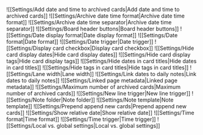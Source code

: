 ![[Settings/Add date and time to archived cards|Add date and time to archived cards]]
![[Settings/Archive date time format|Archive date time format]]
![[Settings/Archive date time separator|Archive date time separator]]
![[Settings/Board header buttons|Board header buttons]]
![[Settings/Date display format|Date display format]]
![[Settings/Date format|Date format]]
![[Settings/Date trigger|Date trigger]]
![[Settings/Display card checkbox|Display card checkbox]]
![[Settings/Hide card display dates|Hide card display dates]]
![[Settings/Hide card display tags|Hide card display tags]]
![[Settings/Hide dates in card titles|Hide dates in card titles]]
![[Settings/Hide tags in card titles|Hide tags in card titles]]
![[Settings/Lane width|Lane width]]
![[Settings/Link dates to daily notes|Link dates to daily notes]]
![[Settings/Linked page metadata|Linked page metadata]]
![[Settings/Maximum number of archived cards|Maximum number of archived cards]]
![[Settings/New line trigger|New line trigger]]
![[Settings/Note folder|Note folder]]
![[Settings/Note template|Note template]]
![[Settings/Prepend append new cards|Prepend append new cards]]
![[Settings/Show relative date|Show relative date]]
![[Settings/Time format|Time format]]
![[Settings/Time trigger|Time trigger]]
![[Settings/Local vs. global settings|Local vs. global settings]]
